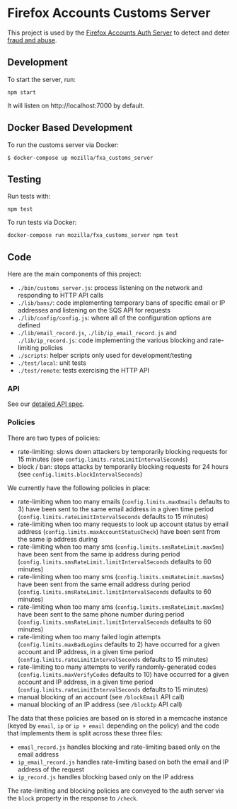 # Firefox Accounts Customs Server

This project is used by the [Firefox Accounts Auth Server](https://github.com/mozilla/fxa-auth-server) to detect and deter [fraud and abuse](https://wiki.mozilla.org/Identity/Firefox_Accounts/Fraud_and_abuse).

## Development

To start the server, run:

    npm start

It will listen on http://localhost:7000 by default.

## Docker Based Development

To run the customs server via Docker:

    $ docker-compose up mozilla/fxa_customs_server

## Testing

Run tests with:

    npm test

To run tests via Docker:

```
docker-compose run mozilla/fxa_customs_server npm test
```

## Code

Here are the main components of this project:

- `./bin/customs_server.js`: process listening on the network and responding to HTTP API calls
- `./lib/bans/`: code implementing temporary bans of specific email or IP addresses and listening on the SQS API for requests
- `./lib/config/config.js`: where all of the configuration options are defined
- `./lib/email_record.js`, `./lib/ip_email_record.js` and `./lib/ip_record.js`: code implementing the various blocking and rate-limiting policies
- `./scripts`: helper scripts only used for development/testing
- `./test/local`: unit tests
- `./test/remote`: tests exercising the HTTP API

### API

See our [detailed API spec](https://github.com/mozilla/fxa/blob/main/packages/fxa-customs-server/docs/api.md).

### Policies

There are two types of policies:

- rate-limiting: slows down attackers by temporarily blocking requests for 15 minutes (see `config.limits.rateLimitIntervalSeconds`)
- block / ban: stops attacks by temporarily blocking requests for 24 hours (see `config.limits.blockIntervalSeconds`)

We currently have the following policies in place:

- rate-limiting when too many emails (`config.limits.maxEmails` defaults to 3) have been sent to the same email address in a given time period (`config.limits.rateLimitIntervalSeconds` defaults to 15 minutes)
- rate-limiting when too many requests to look up account status by email address (`config.limits.maxAccountStatusCheck`) have been sent from the same ip address during
- rate-limiting when too many sms (`config.limits.smsRateLimit.maxSms`) have been sent from the same ip address during period (`config.limits.smsRateLimit.limitIntervalSeconds` defaults to 60 minutes)
- rate-limiting when too many sms (`config.limits.smsRateLimit.maxSms`) have been sent from the same email address during period (`config.limits.smsRateLimit.limitIntervalSeconds` defaults to 60 minutes)
- rate-limiting when too many sms (`config.limits.smsRateLimit.maxSms`) have been sent to the same phone number during period (`config.limits.smsRateLimit.limitIntervalSeconds` defaults to 60 minutes)
- rate-limiting when too many failed login attempts (`config.limits.maxBadLogins` defaults to 2) have occurred for a given account and IP address, in a given time period (`config.limits.rateLimitIntervalSeconds` defaults to 15 minutes)
- rate-limiting too many attempts to verify randomly-generated codes (`config.limits.maxVerifyCodes` defaults to 10) have occurred for a given account and IP address, in a given time period (`config.limits.rateLimitIntervalSeconds` defaults to 15 minutes)
- manual blocking of an account (see `/blockEmail` API call)
- manual blocking of an IP address (see `/blockIp` API call)

The data that these policies are based on is stored in a memcache instance (keyed by `email`, `ip` or `ip + email` depending on the policy) and the code that implements them is split across these three files:

- `email_record.js` handles blocking and rate-limiting based only on the email address
- `ip_email_record.js` handles rate-limiting based on both the email and IP address of the request
- `ip_record.js` handles blocking based only on the IP address

The rate-limiting and blocking policies are conveyed to the auth server via the `block` property in the response to `/check`.
